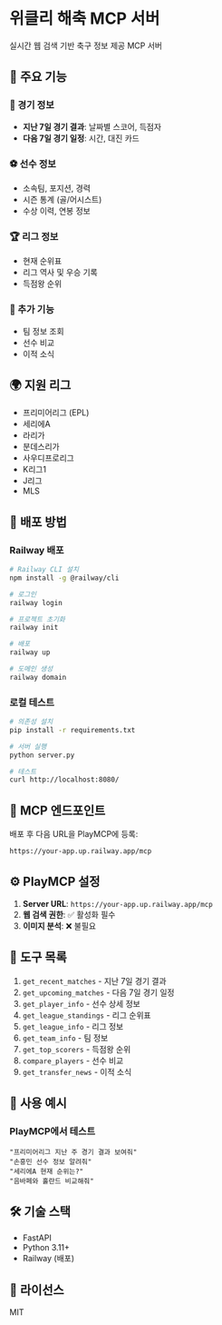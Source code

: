 # 위클리 해축 MCP 서버

실시간 웹 검색 기반 축구 정보 제공 MCP 서버

## 🎯 주요 기능

### 📅 경기 정보
- **지난 7일 경기 결과**: 날짜별 스코어, 득점자
- **다음 7일 경기 일정**: 시간, 대진 카드

### ⚽ 선수 정보
- 소속팀, 포지션, 경력
- 시즌 통계 (골/어시스트)
- 수상 이력, 연봉 정보

### 🏆 리그 정보
- 현재 순위표
- 리그 역사 및 우승 기록
- 득점왕 순위

### 🔄 추가 기능
- 팀 정보 조회
- 선수 비교
- 이적 소식

## 🌍 지원 리그

- 프리미어리그 (EPL)
- 세리에A
- 라리가
- 분데스리가
- 사우디프로리그
- K리그1
- J리그
- MLS

## 🚀 배포 방법

### Railway 배포
```bash
# Railway CLI 설치
npm install -g @railway/cli

# 로그인
railway login

# 프로젝트 초기화
railway init

# 배포
railway up

# 도메인 생성
railway domain
```

### 로컬 테스트
```bash
# 의존성 설치
pip install -r requirements.txt

# 서버 실행
python server.py

# 테스트
curl http://localhost:8080/
```

## 📡 MCP 엔드포인트

배포 후 다음 URL을 PlayMCP에 등록:
```
https://your-app.up.railway.app/mcp
```

## ⚙️ PlayMCP 설정

1. **Server URL**: `https://your-app.up.railway.app/mcp`
2. **웹 검색 권한**: ✅ 활성화 필수
3. **이미지 분석**: ❌ 불필요

## 🔧 도구 목록

1. `get_recent_matches` - 지난 7일 경기 결과
2. `get_upcoming_matches` - 다음 7일 경기 일정
3. `get_player_info` - 선수 상세 정보
4. `get_league_standings` - 리그 순위표
5. `get_league_info` - 리그 정보
6. `get_team_info` - 팀 정보
7. `get_top_scorers` - 득점왕 순위
8. `compare_players` - 선수 비교
9. `get_transfer_news` - 이적 소식

## 📝 사용 예시

### PlayMCP에서 테스트
```
"프리미어리그 지난 주 경기 결과 보여줘"
"손흥민 선수 정보 알려줘"
"세리에A 현재 순위는?"
"음바페와 홀란드 비교해줘"
```

## 🛠️ 기술 스택

- FastAPI
- Python 3.11+
- Railway (배포)

## 📄 라이선스

MIT
